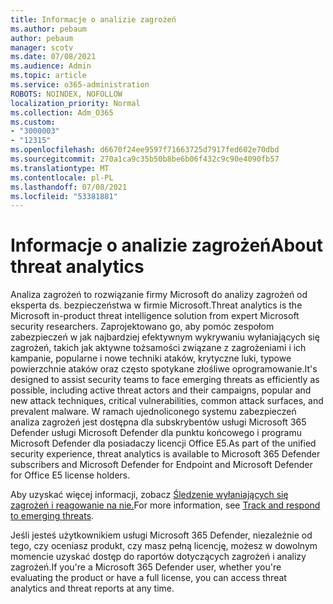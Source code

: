 ```yaml
---
title: Informacje o analizie zagrożeń
ms.author: pebaum
author: pebaum
manager: scotv
ms.date: 07/08/2021
ms.audience: Admin
ms.topic: article
ms.service: o365-administration
ROBOTS: NOINDEX, NOFOLLOW
localization_priority: Normal
ms.collection: Adm_O365
ms.custom:
- "3000003"
- "12315"
ms.openlocfilehash: d6670f24ee9597f71663725d7917fed602e70dbd
ms.sourcegitcommit: 270a1ca9c35b50b8be6b06f432c9c90e4090fb57
ms.translationtype: MT
ms.contentlocale: pl-PL
ms.lasthandoff: 07/08/2021
ms.locfileid: "53381881"
---
```

# <a name="about-threat-analytics"></a><span data-ttu-id="e14d3-102">Informacje o analizie zagrożeń</span><span class="sxs-lookup"><span data-stu-id="e14d3-102">About threat analytics</span></span>

<span data-ttu-id="e14d3-103">Analiza zagrożeń to rozwiązanie firmy Microsoft do analizy zagrożeń od eksperta ds. bezpieczeństwa w firmie Microsoft.</span><span class="sxs-lookup"><span data-stu-id="e14d3-103">Threat analytics is the Microsoft in-product threat intelligence solution from expert Microsoft security researchers.</span></span> <span data-ttu-id="e14d3-104">Zaprojektowano go, aby pomóc zespołom zabezpieczeń w jak najbardziej efektywnym wykrywaniu wyłaniających się zagrożeń, takich jak aktywne tożsamości związane z zagrożeniami i ich kampanie, popularne i nowe techniki ataków, krytyczne luki, typowe powierzchnie ataków oraz często spotykane złośliwe oprogramowanie.</span><span class="sxs-lookup"><span data-stu-id="e14d3-104">It's designed to assist security teams to face emerging threats as efficiently as possible, including active threat actors and their campaigns, popular and new attack techniques, critical vulnerabilities, common attack surfaces, and prevalent malware.</span></span> <span data-ttu-id="e14d3-105">W ramach ujednoliconego systemu zabezpieczeń analiza zagrożeń jest dostępna dla subskrybentów usługi Microsoft 365 Defender usługi Microsoft Defender dla punktu końcowego i programu Microsoft Defender dla posiadaczy licencji Office E5.</span><span class="sxs-lookup"><span data-stu-id="e14d3-105">As part of the unified security experience, threat analytics is available to Microsoft 365 Defender subscribers and Microsoft Defender for Endpoint and Microsoft Defender for Office E5 license holders.</span></span> 

<span data-ttu-id="e14d3-106">Aby uzyskać więcej informacji, zobacz [Śledzenie wyłaniających się zagrożeń i reagowanie na nie.](/microsoft-365/security/defender/threat-analytics)</span><span class="sxs-lookup"><span data-stu-id="e14d3-106">For more information, see [Track and respond to emerging threats](/microsoft-365/security/defender/threat-analytics).</span></span>

<span data-ttu-id="e14d3-107">Jeśli jesteś użytkownikiem usługi Microsoft 365 Defender, niezależnie od tego, czy oceniasz produkt, czy masz pełną licencję, możesz w dowolnym momencie uzyskać dostęp do raportów dotyczących zagrożeń i analizy zagrożeń.</span><span class="sxs-lookup"><span data-stu-id="e14d3-107">If you're a Microsoft 365 Defender user, whether you're evaluating the product or have a full license, you can access threat analytics and threat reports at any time.</span></span> 